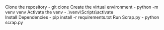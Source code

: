 Clone the repository - git clone 
Create the virtual environment - python -m venv venv
Activate the venv - .\venv\Scripts\activate  
Install Dependencies - pip install -r requirements.txt
Run Scrap.py - python scrap.py